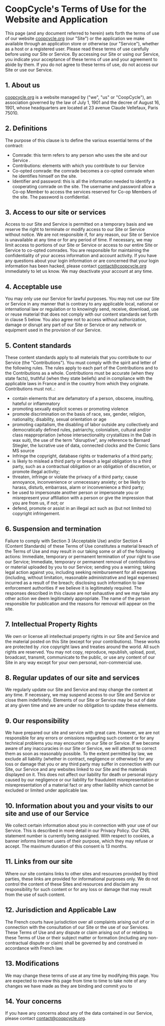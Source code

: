 CoopCycle's Terms of Use for the Website and Application
========================================================

This page (and any document referred to herein) sets forth the terms of use of our website [coopcycle.org](https://coopcycle.org/) (our "Site") or the application we make available through an application store or otherwise (our "Service"), whether as a host or a registered user. Please read these terms of use carefully before using our Site or Service. By accessing our Site or using our Service, you indicate your acceptance of these terms of use and your agreement to abide by them. If you do not agree to these terms of use, do not access our Site or use our Service.

1\. About us
------------

[coopcycle.org](https://coopcycle.org/) is a website managed by ("we", "us" or "CoopCycle"), an association governed by the law of July 1, 1901 and the decree of August 16, 1901, whose headquarters are located at 23 avenue Claude Vellefaux, Paris 75010.

2\. Definitions
---------------

The purpose of this clause is to define the various essential terms of the contract:

*   Comrade: this term refers to any person who uses the site and our Service .
*   Contributions: elements with which you contribute to our Service
*   Co-opted comrade: the comrade becomes a co-opted comrade when he identifies himself on the site.
*   Identifier and password: this is all the information needed to identify a cooperating comrade on the site. The username and password allow a Co-op Member to access the services reserved for Co-op Members of the site. The password is confidential.

3\. Access to our site or services
----------------------------------

Access to our Site and Service is permitted on a temporary basis and we reserve the right to terminate or modify access to our Site or Service without notice. We are not responsible if, for any reason, our Site or Service is unavailable at any time or for any period of time. If necessary, we may limit access to portions of our Site or Service or access to our entire Site or Service to co-opted comrades. You are responsible for maintaining the confidentiality of your access information and account activity. If you have any questions about your login information or are concerned that your login information has been hacked, please contact [contact@coopcycle.org](mailto:contact@coopcycle.org) immediately to let us know. We may deactivate your account at any time.

4\. Acceptable use
------------------

You may only use our Service for lawful purposes. You may not use our Site or Service in any manner that is contrary to any applicable local, national or international law or regulation or to knowingly send, receive, download, use or reuse material that does not comply with our content standards set forth in clause 5 below. You also agree not to access without authorization, damage or disrupt any part of our Site or Service or any network or equipment used in the provision of our Service.

5\. Content standards
---------------------

These content standards apply to all materials that you contribute to our Service (the "Contributions"). You must comply with the spirit and letter of the following rules. The rules apply to each part of the Contributions and to the Contributions as a whole. Contributions must be accurate (when they state facts), truthful (when they state beliefs) and in compliance with the applicable laws in France and in the country from which they originate. Contributions must not..:

*   contain elements that are defamatory of a person, obscene, insulting, hateful or inflammatory
*   promoting sexually explicit scenes or promoting violence
*   promote discrimination on the basis of race, sex, gender, religion, nationality, disability, sexual orientation or age
*   promoting capitalism, the disabling of labor outside any collectively and democratically defined rules, patriarchy, colonialism, cultural and/or class reappropriation (whose intersectionality crystallizes in the Dab in wax suit), the use of the term "disruptive", any reference to Bernard Stiegler, the lucrative use of data, connected clocks and the Comic Sans MS source
*   Infringe the copyright, database rights or trademarks of a third party;
*   is likely to mislead a third party or breach a legal obligation to a third party, such as a contractual obligation or an obligation of discretion, or promote illegal activity;
*   threaten, infringe or violate the privacy of a third party; cause annoyance, inconvenience or unnecessary anxiety; or be likely to harass, disturb, embarrass, alarm or inconvenience a third party;
*   be used to impersonate another person or impersonate you or misrepresent your affiliation with a person or give the impression that you are from us, if not; or
*   defend, promote or assist in an illegal act such as (but not limited to) copyright infringement.

6\. Suspension and termination
------------------------------

Failure to comply with Section 3 (Acceptable Use) and/or Section 4 (Content Standards) of these Terms of Use constitutes a material breach of the Terms of Use and may result in our taking some or all of the following actions: Immediate, temporary or permanent termination of your right to use our Service; Immediate, temporary or permanent removal of contributions or material uploaded by you to our Service; sending you a warning; taking legal action against you, including seeking reimbursement for all expenses (including, without limitation, reasonable administrative and legal expenses) incurred as a result of the breach; disclosing such information to law enforcement authorities if we believe it is legitimately required. The responses described in this clause are not exhaustive and we may take any other action we deem legitimately appropriate. The name of the person responsible for publication and the reasons for removal will appear on the site.

7\. Intellectual Property Rights
--------------------------------

We own or license all intellectual property rights in our Site and Service and the material posted on this Site (except for your contributions). These works are protected by .rice copyright laws and treaties around the world. All such rights are reserved. You may not copy, reproduce, republish, upload, post, broadcast, transmit, communicate to the public, or use any content of our Site in any way except for your own personal, non-commercial use.

8\. Regular updates of our site and services
--------------------------------------------

We regularly update our Site and Service and may change the content at any time. If necessary, we may suspend access to our Site and Service or close them indefinitely. Elements of our Site or Service may be out of date at any given time and we are under no obligation to update these elements.

9\. Our responsibility
----------------------

We have prepared our site and service with great care. However, we are not responsible for any errors or omissions regarding such content or for any technical problems you may encounter on our Site or Service. If we become aware of any inaccuracies in our Site or Service, we will attempt to correct them as soon as reasonably possible. To the extent permitted by law, we exclude all liability (whether in contract, negligence or otherwise) for any loss or damage that you or any third party may suffer in connection with our Site, our Service and any websites linked to our Site and the materials displayed on it. This does not affect our liability for death or personal injury caused by our negligence or our liability for fraudulent misrepresentation or misrepresentation of a material fact or any other liability which cannot be excluded or limited under applicable law.

10\. Information about you and your visits to our site and use of our Service
-----------------------------------------------------------------------------

We collect certain information about you in connection with your use of our Service. This is described in more detail in our Privacy Policy. Our CNIL statement number is currently being assigned. With respect to cookies, a banner informs Internet users of their purpose, which they may refuse or accept. The maximum duration of this consent is 13 months.

11\. Links from our site
------------------------

Where our site contains links to other sites and resources provided by third parties, these links are provided for informational purposes only. We do not control the content of these Sites and resources and disclaim any responsibility for such content or for any loss or damage that may result from the use of such content.

12\. Jurisdiction and Applicable Law
------------------------------------

The French courts have jurisdiction over all complaints arising out of or in connection with the consultation of our Site or the use of our Services. These Terms of Use and any dispute or claim arising out of or relating to these Terms of Use or their subject matter or formation (including any non-contractual dispute or claim) shall be governed by and construed in accordance with French law.

13\. Modifications
------------------

We may change these terms of use at any time by modifying this page. You are expected to review this page from time to time to take note of any changes we have made as they are binding and commit you to

14\. Your concerns
------------------

If you have any concerns about any of the data contained in our Service, please contact [contact@coopcycle.org](mailto:contact@coopcycle.org).